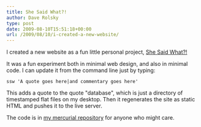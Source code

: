 ```yaml
---
title: She Said What?!
author: Dave Rolsky
type: post
date: 2009-08-10T15:51:18+00:00
url: /2009/08/10/i-created-a-new-website/
---
```

I created a new website as a fun little personal project, [She Said What?!][1]

It was a fun experiment both in minimal web design, and also in minimal code. I can update it from the command line just by typing:

```
ssw 'A quote goes here|and commentary goes here'
```

This adds a quote to the quote "database", which is just a directory of timestamped flat files on my desktop. Then it regenerates the site as static HTML and pushes it to the live server.

The code is in [my mercurial repository][2] for anyone who might care.

 [1]: http://shesaidwh.at/
 [2]: http://hg.urth.org/hg/she-said-what
